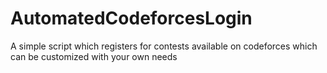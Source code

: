 # AutomatedCodeforcesLogin
A simple script which registers for contests available on codeforces which can be customized with your own needs
